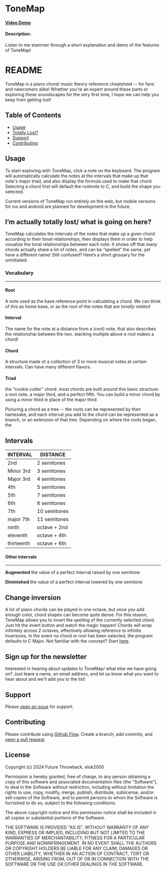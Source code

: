 # ToneMap
#### [Video Demo](https://youtu.be/OnnOuVt8rfI)
#### Description:
Listen to me stammer through a short explanation and demo of the features of ToneMap!

# README

ToneMap is a piano chord/ music theory reference cheatsheet -- for fans and newcomers alike! Whether you're an expert around these parts or exploring these soundscapes for the very first time, I hope we can help you keep from getting lost!

## Table of Contents

- [Usage](#usage)
- [Totally Lost?](#im-actually-totally-lost-what-is-going-on-here)
- [Support](#support)
- [Contributing](#contributing) 

## Usage

To start exploring with ToneMap, click a note on the keyboard. The program will automatically calculate the notes at the intervals that make up that note's major triad, and also display the formula used to make that chord. Selecting a chord first will default the rootnote to C, and build the shape you selected. 

Current versions of ToneMap run entirely on the web, but mobile versions for ios and android are planned for development in the future. 

## I’m actually totally lost/ what is going on here?
ToneMap calculates the intervals of the notes that make up a given chord according to their tonal relationships, then displays them in order to help visualize the tonal relationships between each note. It shows off that many chords actually share a lot of notes, and can be “spelled” the same, yet have a different name! Still confused? Here’s a short glossary for the uninitiated:

### Vocabulary
---

#### **Root**
A note used as the base reference point in calculating a chord. We can think of this as home base, or as the *root* of the notes that are *tonally related*

#### **Interval**
The name for the note at a distance from a (root) note, that also describes the relationship between the two. stacking multiple above a root makes a chord!

#### **Chord**
A structure made of a collection of 3 or more musical notes at certain intervals. Can have many different flavors.

#### **Triad**
the “cookie cutter” chord. most chords are built around this basic structure: a root note, a major third, and a perfect fifth. You can build a minor chord by using a minor third in place of the major third

Picturing a chord as a tree -- the roots can be represented by their namesake, and each interval you add to the chord can be represented as a branch, or an extension of that tree. Depending on where the roots began, the 

## Intervals

| INTERVAL    | DISTANCE    |
|-------------|-------------|
| 2nd         | 2 semitones |
| Minor 3rd   | 3 semitones |
| Major 3rd   | 4 semitones |
| 4th         | 5 semitones |
| 5th         | 7 semitones |
| 6th         | 6 semitones |
| 7th         | 10 semitones|
| major 7th   | 11 semitones|
| ninth       | octave + 2nd|
| eleventh    | octave + 4th|
| thirteenth  | octave + 6th|

#### Other intervals
---

**Augmented**
the value of a perfect interval raised by one semitone

**Diminished**
the value of a perfect interval lowered by one semitone

## Change inversion
A lot of piano chords can be played in one octave, but once you add enough color, chord shapes can become quite dense. For this reason, ToneMap allows you to invert the spelling of the currently selected chord. Just hit the invert button and watch the magic happen! Chords will wrap infinitely across 2 octaves, effectively allowing reference to infinite inversions. In the event no chord or root has been selected, the program defaults to C Major. Not familiar with the concept? Start [here](https://en.wikipedia.org/wiki/Inversion_(music)). 

## Sign up for the newsletter
Interested in hearing about updates to ToneMap/ what else we have going on? Just leave a name, an email address, and let us know what you want to hear about and we'll add you to the list! 

## Support

Please [open an issue](https://github.com/elokthewizard/cs50x-final/issues/new) for support.

## Contributing

Please contribute using [Github Flow](https://guides.github.com/introduction/flow/). Create a branch, add commits, and [open a pull request](https://github.com/elokthewizard/cs50x-final/compare/).

## License

Copyright (c) 2024 Future Throwback, elok2000

Permission is hereby granted, free of charge, to any person obtaining a copy of this software and associated documentation files (the "Software"), to deal in the Software without restriction, including without limitation the rights to use, copy, modify, merge, publish, distribute, sublicense, and/or sell copies of the Software, and to permit persons to whom the Software is furnished to do so, subject to the following conditions:

The above copyright notice and this permission notice shall be included in all copies or substantial portions of the Software.

THE SOFTWARE IS PROVIDED "AS IS", WITHOUT WARRANTY OF ANY KIND, EXPRESS OR IMPLIED, INCLUDING BUT NOT LIMITED TO THE WARRANTIES OF MERCHANTABILITY, FITNESS FOR A PARTICULAR PURPOSE AND NONINFRINGEMENT. IN NO EVENT SHALL THE AUTHORS OR COPYRIGHT HOLDERS BE LIABLE FOR ANY CLAIM, DAMAGES OR OTHER LIABILITY, WHETHER IN AN ACTION OF CONTRACT, TORT OR OTHERWISE, ARISING FROM, OUT OF OR IN CONNECTION WITH THE SOFTWARE OR THE USE OR OTHER DEALINGS IN THE SOFTWARE.